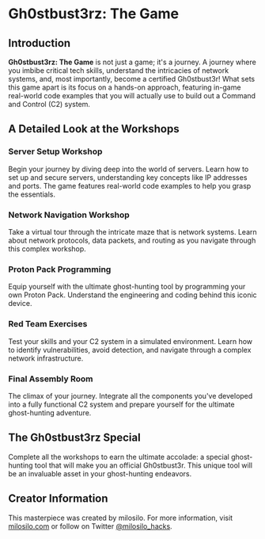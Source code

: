 # Gh0stbust3rz: The Game

## Introduction
**Gh0stbust3rz: The Game** is not just a game; it's a journey. A journey where you imbibe critical tech skills, understand the intricacies of network systems, and, most importantly, become a certified Gh0stbust3r! What sets this game apart is its focus on a hands-on approach, featuring in-game real-world code examples that you will actually use to build out a Command and Control (C2) system.

## A Detailed Look at the Workshops

### Server Setup Workshop
Begin your journey by diving deep into the world of servers. Learn how to set up and secure servers, understanding key concepts like IP addresses and ports. The game features real-world code examples to help you grasp the essentials.

### Network Navigation Workshop
Take a virtual tour through the intricate maze that is network systems. Learn about network protocols, data packets, and routing as you navigate through this complex workshop.

### Proton Pack Programming
Equip yourself with the ultimate ghost-hunting tool by programming your own Proton Pack. Understand the engineering and coding behind this iconic device.

### Red Team Exercises
Test your skills and your C2 system in a simulated environment. Learn how to identify vulnerabilities, avoid detection, and navigate through a complex network infrastructure.

### Final Assembly Room
The climax of your journey. Integrate all the components you've developed into a fully functional C2 system and prepare yourself for the ultimate ghost-hunting adventure.

## The Gh0stbust3rz Special
Complete all the workshops to earn the ultimate accolade: a special ghost-hunting tool that will make you an official Gh0stbust3r. This unique tool will be an invaluable asset in your ghost-hunting endeavors.

## Creator Information
This masterpiece was created by milosilo. For more information, visit [milosilo.com](https://milosilo.com) or follow on Twitter [@milosilo_hacks](https://twitter.com/milosilo_hacks).
